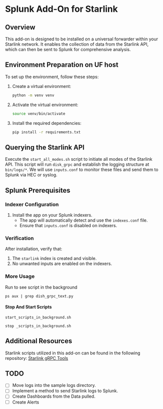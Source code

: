 # Splunk Add-On for Starlink

## Overview

This add-on is designed to be installed on a universal forwarder within your Starlink network. It enables the collection of data from the Starlink API, which can then be sent to Splunk for comprehensive analysis.

## Environment Preparation on UF host

To set up the environment, follow these steps:

1. Create a virtual environment:
   ```bash
   python -m venv venv
   ```
2. Activate the virtual environment:
   ```bash
   source venv/bin/activate
   ```
3. Install the required dependencies:
   ```bash
   pip install -r requirements.txt
   ```

## Querying the Starlink API

Execute the `start_all_modes.sh` script to initiate all modes of the Starlink API. This script will run `disk_grpc` and establish the logging structure at `bin/logs/*`. We will use `inputs.conf` to monitor these files and send them to Splunk via HEC or syslog.

## Splunk Prerequisites

### Indexer Configuration

1. Install the app on your Splunk indexers.
   - The app will automatically detect and use the `indexes.conf` file.
   - Ensure that `inputs.conf` is disabled on indexers.

### Verification

After installation, verify that:
1. The `starlink` index is created and visible.
2. No unwanted inputs are enabled on the indexers.

### More Usage 

Run to see script in the background 

```ps aux | grep dish_grpc_text.py```

#### Stop And Start Scripts

```start_scripts_in_background.sh```

```stop _scripts_in_background.sh```

## Additional Resources

Starlink scripts utilized in this add-on can be found in the following repository:
[Starlink gRPC Tools](https://github.com/sparky8512/starlink-grpc-tools)

## TODO

- [ ] Move logs into the sample logs directory.
- [ ] Implement a method to send Starlink logs to Splunk.
- [ ] Create Dashboards from the Data pulled.
- [ ] Create Alerts
